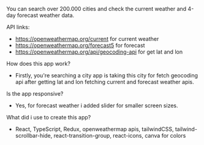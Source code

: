 You can search over 200.000 cities and check the current weather and 4-day forecast weather data.

API links: 
- https://openweathermap.org/current for current weather
- https://openweathermap.org/forecast5 for forecast
- https://openweathermap.org/api/geocoding-api for get lat and lon

How does this app work?

- Firstly, you're searching a city app is taking this city for fetch geocoding api after getting lat and lon fetching current and forecast weather apis.

Is the app responsive?

- Yes, for forecast weather i added slider for smaller screen sizes.

What did i use to create this app?

- React, TypeScript, Redux, openweathermap apis, tailwindCSS, tailwind-scrollbar-hide, react-transition-group, react-icons, canva for colors
